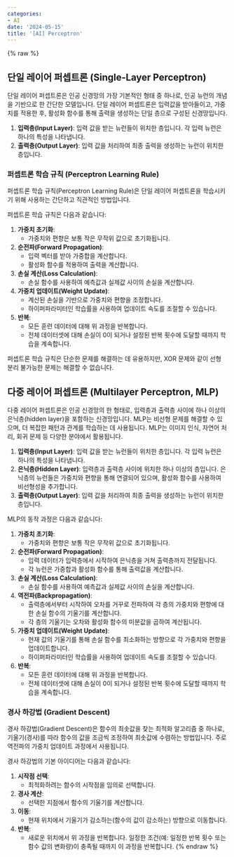 ```yaml
---
categories:
- AI
date: '2024-05-15'
title: '[AI] Perceptron'
---
```


{% raw %}
## 단일 레이어 퍼셉트론 (Single-Layer Perceptron)
단일 레이어 퍼셉트론은 인공 신경망의 가장 기본적인 형태 중 하나로, 인공 뉴런의 개념을 기반으로 한 간단한 모델입니다. 단일 레이어 퍼셉트론은 입력값을 받아들이고, 가중치를 적용한 후, 활성화 함수를 통해 출력을 생성하는 단일 층으로 구성된 신경망입니다.

1. **입력층(Input Layer)**: 입력 값을 받는 뉴런들이 위치한 층입니다. 각 입력 뉴런은 하나의 특성을 나타냅니다.
2. **출력층(Output Layer)**: 입력 값을 처리하여 최종 출력을 생성하는 뉴런이 위치한 층입니다.

### 퍼셉트론 학습 규칙 (Perceptron Learning Rule)
퍼셉트론 학습 규칙(Perceptron Learning Rule)은 단일 레이어 퍼셉트론을 학습시키기 위해 사용하는 간단하고 직관적인 방법입니다.

퍼셉트론 학습 규칙은 다음과 같습니다:
1. **가중치 초기화**:
	- 가중치와 편향은 보통 작은 무작위 값으로 초기화됩니다.
2. **순전파(Forward Propagation)**:
   - 입력 벡터를 받아 가중합을 계산합니다.
   - 활성화 함수를 적용하여 출력을 계산합니다.
3. **손실 계산(Loss Calculation)**:
   - 손실 함수를 사용하여 예측값과 실제값 사이의 손실을 계산합니다.
4. **가중치 업데이트(Weight Update)**:
   - 계산된 손실을 기반으로 가중치와 편향을 조정합니다.
   - 하이퍼파라미터인 학습률을 사용하여 업데이트 속도를 조절할 수 있습니다.
5. **반복**:
   - 모든 훈련 데이터에 대해 위 과정을 반복합니다.
   - 전체 데이터셋에 대해 손실이 0이 되거나 설정된 반복 횟수에 도달할 때까지 학습을 계속합니다.

퍼셉트론 학습 규칙은 단순한 문제를 해결하는 데 유용하지만, XOR 문제와 같이 선형 분리 불가능한 문제는 해결할 수 없습니다.

## 다중 레이어 퍼셉트론 (Multilayer Perceptron, MLP)
다중 레이어 퍼셉트론은 인공 신경망의 한 형태로, 입력층과 출력층 사이에 하나 이상의 은닉층(hidden layer)을 포함하는 신경망입니다. MLP는 비선형 문제를 해결할 수 있으며, 더 복잡한 패턴과 관계를 학습하는 데 사용됩니다. MLP는 이미지 인식, 자연어 처리, 회귀 문제 등 다양한 분야에서 활용됩니다.

1. **입력층(Input Layer)**: 입력 값을 받는 뉴런들이 위치한 층입니다. 각 입력 뉴런은 하나의 특성을 나타냅니다.
2. **은닉층(Hidden Layer)**: 입력층과 출력층 사이에 위치한 하나 이상의 층입니다. 은닉층의 뉴런들은 가중치와 편향을 통해 연결되어 있으며, 활성화 함수를 사용하여 비선형성을 추가합니다.
3. **출력층(Output Layer)**: 입력 값을 처리하여 최종 출력을 생성하는 뉴런이 위치한 층입니다.

MLP의 동작 과정은 다음과 같습니다:

1. **가중치 초기화**:
	- 가중치와 편향은 보통 작은 무작위 값으로 초기화됩니다.
2. **순전파(Forward Propagation)**:
	- 입력 데이터가 입력층에서 시작하여 은닉층을 거쳐 출력층까지 전달됩니다.
	- 각 뉴런은 가중합과 활성화 함수를 통해 출력값을 계산합니다.
3. **손실 계산(Loss Calculation)**:
	- 손실 함수를 사용하여 예측값과 실제값 사이의 손실을 계산합니다.
4. **역전파(Backpropagation)**:
	- 출력층에서부터 시작하여 오차를 거꾸로 전파하여 각 층의 가중치와 편향에 대한 손실 함수의 기울기를 계산합니다.
	- 각 층의 기울기는 오차와 활성화 함수의 미분값을 곱하여 계산됩니다.
5. **가중치 업데이트(Weight Update)**:
	- 현재 값의 기울기를 통해 손실 함수를 최소화하는 방향으로 각 가중치와 편향을 업데이트합니다.
	- 하이퍼파라미터인 학습률을 사용하여 업데이트 속도를 조절할 수 있습니다.
6. **반복**:
	- 모든 훈련 데이터에 대해 위 과정을 반복합니다.
	- 전체 데이터셋에 대해 손실이 0이 되거나 설정된 반복 횟수에 도달할 때까지 학습을 계속합니다.

### 경사 하강법 (Gradient Descent)
경사 하강법(Gradient Descent)은 함수의 최솟값을 찾는 최적화 알고리즘 중 하나로, 기울기(경사)를 따라 함수의 값을 조금씩 조정하여 최솟값에 수렴하는 방법입니다. 주로 역전파의 가중치 업데이트 과정에서 사용됩니다.

경사 하강법의 기본 아이디어는 다음과 같습니다:
1. **시작점 선택**:
   - 최적화하려는 함수의 시작점을 임의로 선택합니다.
2. **경사 계산**:
   - 선택한 지점에서 함수의 기울기를 계산합니다.
3. **이동**:
   - 현재 위치에서 기울기가 감소하는(함수의 값이 감소하는) 방향으로 이동합니다.
4. **반복**:
   - 새로운 위치에서 위 과정을 반복합니다. 일정한 조건(예: 일정한 반복 횟수 또는 함수 값의 변화량)이 충족될 때까지 이 과정을 반복합니다.
{% endraw %}